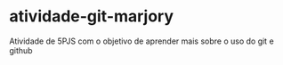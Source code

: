# atividade-git-marjory
Atividade de 5PJS com o objetivo de aprender mais sobre o uso do git e github

